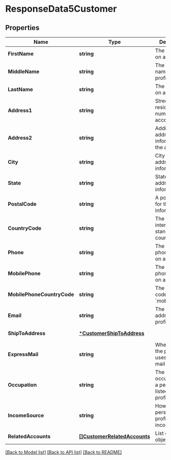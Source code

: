 # ResponseData5Customer

## Properties
Name | Type | Description | Notes
------------ | ------------- | ------------- | -------------
**FirstName** | **string** | The first name on a profile | [default to null]
**MiddleName** | **string** | The middle name on a profile | [default to null]
**LastName** | **string** | The last name on a profile | [default to null]
**Address1** | **string** | Street and residence number on the account | [default to null]
**Address2** | **string** | Additional address information on the account | [default to null]
**City** | **string** | City for address information | [default to null]
**State** | **string** | State for address information | [default to null]
**PostalCode** | **string** | A postal code for the address information | [default to null]
**CountryCode** | **string** | The ISO 3166 international standard for country codes | [default to null]
**Phone** | **string** | The home phone number on a profile | [default to null]
**MobilePhone** | **string** | The home phone number on a profile | [default to null]
**MobilePhoneCountryCode** | **string** | The country code for &#x60;mobile_phone&#x60; | [optional] [default to null]
**Email** | **string** | The email address on a profile | [optional] [default to null]
**ShipToAddress** | [***CustomerShipToAddress**](Customer_ship_to_address.md) |  | [default to null]
**ExpressMail** | **string** | Whether or not the profile uses express mail service | [default to null]
**Occupation** | **string** | The occupation of a person as listed in a profile | [default to null]
**IncomeSource** | **string** | How the person on a profile earns income | [default to null]
**RelatedAccounts** | [**[]CustomerRelatedAccounts**](Customer_related_accounts.md) | List of account objects | [default to null]

[[Back to Model list]](../README.md#documentation-for-models) [[Back to API list]](../README.md#documentation-for-api-endpoints) [[Back to README]](../README.md)


